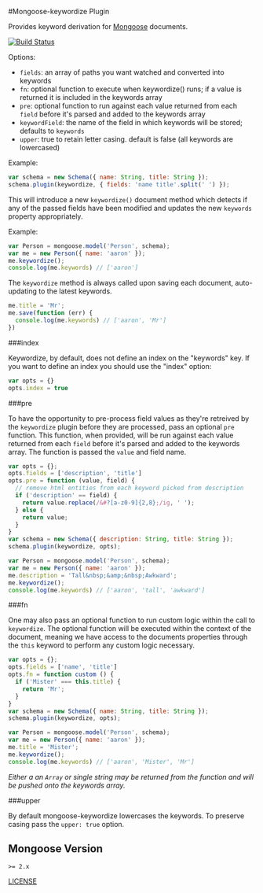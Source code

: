 #Mongoose-keywordize Plugin

Provides keyword derivation for [Mongoose](http://mongoosejs.com) documents.

[![Build Status](https://secure.travis-ci.org/aheckmann/mongoose-keywordize.png)](http://travis-ci.org/aheckmann/mongoose-keywordize)

Options:

  - `fields`: an array of paths you want watched and converted into keywords
  - `fn`: optional function to execute when keywordize() runs; if a value is returned it is included in the keywords array
  - `pre`: optional function to run against each value returned from each `field` before it's parsed and added to the keywords array
  - `keywordField`: the name of the field in which keywords will be stored; defaults to `keywords`
  - `upper`: true to retain letter casing. default is false (all keywords are lowercased)

Example:

```js
var schema = new Schema({ name: String, title: String });
schema.plugin(keywordize, { fields: 'name title'.split(' ') });
```

This will introduce a new `keywordize()` document method which detects if any of the passed fields have been modified and updates the new `keywords` property appropriately.

Example:

```js
var Person = mongoose.model('Person', schema);
var me = new Person({ name: 'aaron' });
me.keywordize();
console.log(me.keywords) // ['aaron']
```

The `keywordize` method is always called upon saving each document, auto-updating to the latest keywords.

```js
me.title = 'Mr';
me.save(function (err) {
  console.log(me.keywords) // ['aaron', 'Mr']
})
```

###index

Keywordize, by default, does not define an index on the "keywords" key.
If you want to define an index you should use the "index" option:

```js
var opts = {}
opts.index = true
```

###pre

To have the opportunity to pre-process field values as they're retreived by the `keywordize` plugin before they are processed, pass an optional `pre` function. This function, when provided, will be run against each value returned from each `field` before it's parsed and added to the keywords array. The function is passed the `value` and field name.

```js
var opts = {};
opts.fields = ['description', 'title']
opts.pre = function (value, field) {
  // remove html entities from each keyword picked from description
  if ('description' == field) {
    return value.replace(/&#?[a-z0-9]{2,8};/ig, ' ');
  } else {
    return value;
  }
}
var schema = new Schema({ description: String, title: String });
schema.plugin(keywordize, opts);

var Person = mongoose.model('Person', schema);
var me = new Person({ name: 'aaron' });
me.description = 'Tall&nbsp;&amp;&nbsp;Awkward';
me.keywordize();
console.log(me.keywords) // ['aaron', 'tall', 'awkward']
```

###fn

One may also pass an optional function to run custom logic within the call to `keywordize`. The optional function will be executed within the context of the document, meaning we have access to the documents properties through the `this` keyword to perform any custom logic necessary.

```js
var opts = {};
opts.fields = ['name', 'title']
opts.fn = function custom () {
  if ('Mister' === this.title) {
    return 'Mr';
  }
}
var schema = new Schema({ name: String, title: String });
schema.plugin(keywordize, opts);

var Person = mongoose.model('Person', schema);
var me = new Person({ name: 'aaron' });
me.title = 'Mister';
me.keywordize();
console.log(me.keywords) // ['aaron', 'Mister', 'Mr']
```

_Either a an `Array` or single string may be returned from the function and will be pushed onto the keywords array._

###upper

By default mongoose-keywordize lowercases the keywords. To preserve casing pass the `upper: true` option.

## Mongoose Version
`>= 2.x`

[LICENSE](https://github.com/aheckmann/mongoose-keywordize/blob/master/LICENSE)





